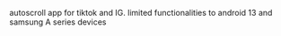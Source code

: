autoscroll app for tiktok and IG.
limited functionalities to android 13 and samsung A series devices
